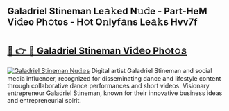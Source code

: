 ## Galadriel Stineman Le𝚊𝚔ed N𝚞𝚍e - Part-HeM Vi𝚍eo Ph𝚘tos - H𝚘t O𝚗lyf𝚊ns Le𝚊𝚔s Hvv7f

# <h2><a href="http://hffu90.feru.top/?c=Galadriel+Stineman">🔗 👉 🔴 Galadriel Stineman Vi𝚍𝚎o Ph𝚘t𝚘𝚜</a></h2>

[![Galadriel Stineman Nu𝚍𝚎s](https://i.imgur.com/0TWrTi3.gif)](http://hffu90.feru.top/?c=Galadriel+Stineman)
Digital artist Galadriel Stineman and social media influencer, recognized for disseminating dance and lifestyle content through collaborative dance performances and short videos. Visionary entrepreneur Galadriel Stineman, known for their innovative business ideas and entrepreneurial spirit. 
